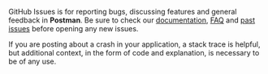 GitHub Issues is for reporting bugs, discussing features and general feedback in **Postman**. Be sure to check our [documentation](http://cocoadocs.org/docsets/Postman), [FAQ](https://github.com/hyperoslo/Postman/wiki/FAQ) and [past issues](https://github.com/hyperoslo/Postman/issues?state=closed) before opening any new issues.

If you are posting about a crash in your application, a stack trace is helpful, but additional context, in the form of code and explanation, is necessary to be of any use.
